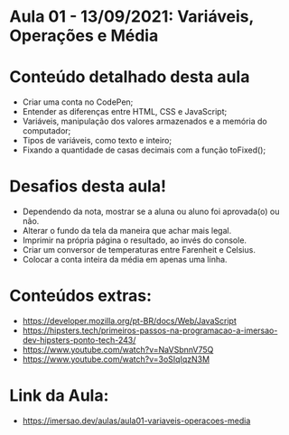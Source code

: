 # Aula 01 - 13/09/2021: Variáveis, Operações e Média

# Conteúdo detalhado desta aula

- Criar uma conta no CodePen;
- Entender as diferenças entre HTML, CSS e JavaScript;
- Variáveis, manipulação dos valores armazenados e a memória do computador;
- Tipos de variáveis, como texto e inteiro;
- Fixando a quantidade de casas decimais com a função toFixed();

# Desafios desta aula!

- Dependendo da nota, mostrar se a aluna ou aluno foi aprovada(o) ou não.
- Alterar o fundo da tela da maneira que achar mais legal.
- Imprimir na própria página o resultado, ao invés do console.
- Criar um conversor de temperaturas entre Farenheit e Celsius.
- Colocar a conta inteira da média em apenas uma linha.

# Conteúdos extras:

- <https://developer.mozilla.org/pt-BR/docs/Web/JavaScript>
- <https://hipsters.tech/primeiros-passos-na-programacao-a-imersao-dev-hipsters-ponto-tech-243/>
- <https://www.youtube.com/watch?v=NaVSbnnV75Q>
- <https://www.youtube.com/watch?v=3oSIqIqzN3M>

# Link da Aula:

- https://imersao.dev/aulas/aula01-variaveis-operacoes-media
